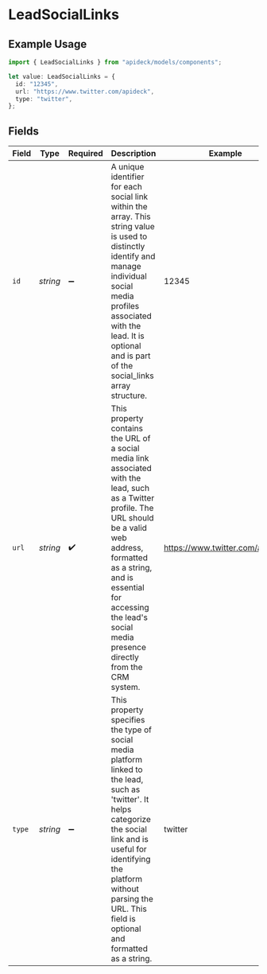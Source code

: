 # LeadSocialLinks

## Example Usage

```typescript
import { LeadSocialLinks } from "apideck/models/components";

let value: LeadSocialLinks = {
  id: "12345",
  url: "https://www.twitter.com/apideck",
  type: "twitter",
};
```

## Fields

| Field                                                                                                                                                                                                                                                                  | Type                                                                                                                                                                                                                                                                   | Required                                                                                                                                                                                                                                                               | Description                                                                                                                                                                                                                                                            | Example                                                                                                                                                                                                                                                                |
| ---------------------------------------------------------------------------------------------------------------------------------------------------------------------------------------------------------------------------------------------------------------------- | ---------------------------------------------------------------------------------------------------------------------------------------------------------------------------------------------------------------------------------------------------------------------- | ---------------------------------------------------------------------------------------------------------------------------------------------------------------------------------------------------------------------------------------------------------------------- | ---------------------------------------------------------------------------------------------------------------------------------------------------------------------------------------------------------------------------------------------------------------------- | ---------------------------------------------------------------------------------------------------------------------------------------------------------------------------------------------------------------------------------------------------------------------- |
| `id`                                                                                                                                                                                                                                                                   | *string*                                                                                                                                                                                                                                                               | :heavy_minus_sign:                                                                                                                                                                                                                                                     | A unique identifier for each social link within the array. This string value is used to distinctly identify and manage individual social media profiles associated with the lead. It is optional and is part of the social_links array structure.                      | 12345                                                                                                                                                                                                                                                                  |
| `url`                                                                                                                                                                                                                                                                  | *string*                                                                                                                                                                                                                                                               | :heavy_check_mark:                                                                                                                                                                                                                                                     | This property contains the URL of a social media link associated with the lead, such as a Twitter profile. The URL should be a valid web address, formatted as a string, and is essential for accessing the lead's social media presence directly from the CRM system. | https://www.twitter.com/apideck                                                                                                                                                                                                                                        |
| `type`                                                                                                                                                                                                                                                                 | *string*                                                                                                                                                                                                                                                               | :heavy_minus_sign:                                                                                                                                                                                                                                                     | This property specifies the type of social media platform linked to the lead, such as 'twitter'. It helps categorize the social link and is useful for identifying the platform without parsing the URL. This field is optional and formatted as a string.             | twitter                                                                                                                                                                                                                                                                |
